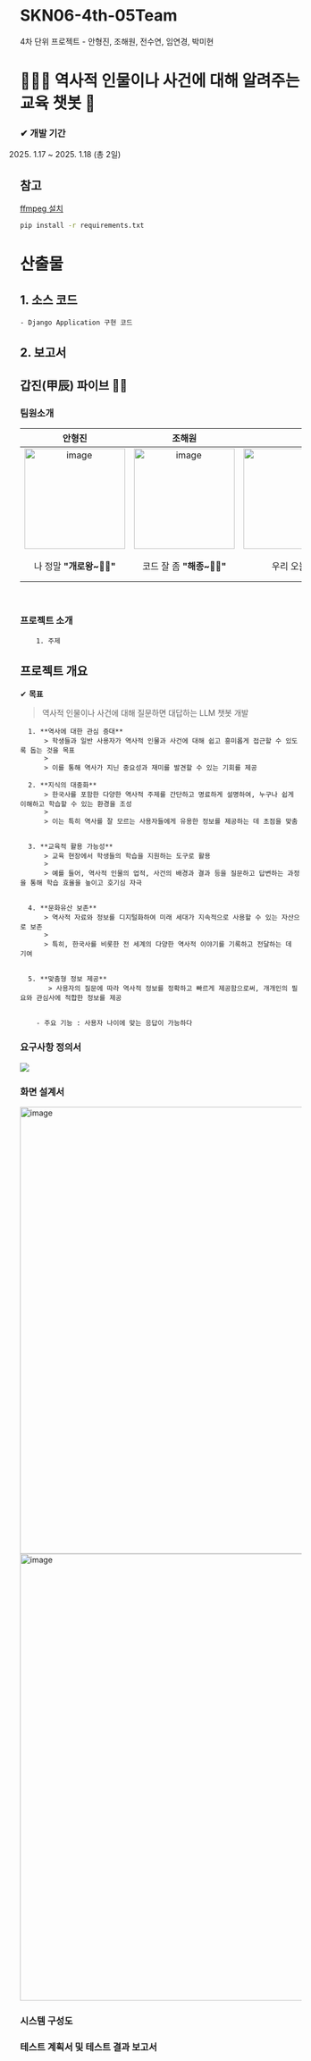 # SKN06-4th-05Team
4차 단위 프로젝트 - 안형진, 조해원, 전수연, 임연경, 박미현



# 🤴🏻👑 역사적 인물이나 사건에 대해 알려주는 교육 챗봇 🤖

### ✔ 개발 기간                                                  
2025. 1.17 ~ 2025. 1.18 (총 2일)

## 참고
[ffmpeg 설치](https://kminito.tistory.com/108)
```bash
pip install -r requirements.txt
```


# 산출물
## 1. 소스 코드
    - Django Application 구현 코드
## 2. 보고서


## 갑진(甲辰) 파이브 ✋🏻
### 팀원소개
<div align="center">

| 안형진 | 조해원 | 전수연 | 박미현 | 임연경 | 
|:----------:|:----------:|:----------:|:----------:|:----------:|
|<img src="https://github.com/SKNETWORKS-FAMILY-AICAMP/SKN06-3rd-5team/blob/main/%EC%82%AC%EC%A7%84/%ED%98%95%EC%A7%84.png" alt="image" width="180" height="180"/> |<img src="https://github.com/SKNETWORKS-FAMILY-AICAMP/SKN06-3rd-5team/blob/main/%EC%82%AC%EC%A7%84/%ED%95%B4%EC%9B%90.png" alt="image" width="180" height="180"/>|<img src="https://github.com/SKNETWORKS-FAMILY-AICAMP/SKN06-3rd-5team/blob/main/%EC%82%AC%EC%A7%84/%EC%88%98%EC%97%B0.jpg" alt="image" width="260" height="180"/>|<img src="https://github.com/SKNETWORKS-FAMILY-AICAMP/SKN06-3rd-5team/blob/main/%EC%82%AC%EC%A7%84/%EB%AF%B8%ED%98%84.png" alt="image" width="160" height="180"/>|<img src="https://github.com/SKNETWORKS-FAMILY-AICAMP/SKN06-3rd-5team/blob/main/%EC%82%AC%EC%A7%84/%EC%97%B0%EA%B2%BD.png" alt="image" width="170" height="180"/>|
| 나 정말 **"개로왕~🤴🏻"** | 코드 잘 좀 **"해종~🤴🏻"** | 우리 오늘 밤  **"세종.🤴🏻"** | 우리 모델 좋은거 **"인종~?🤴🏻"** |**"우왕~🤴🏻"** 된당~ 흐히히|

</br>

</div>

###   프로젝트 소개
        1. 주제
## 프로젝트 개요
✔ **목표**
   > 역사적 인물이나 사건에 대해 질문하면 대답하는 LLM 챗봇 개발
   >
      1. **역사에 대한 관심 증대**
          > 학생들과 일반 사용자가 역사적 인물과 사건에 대해 쉽고 흥미롭게 접근할 수 있도록 돕는 것을 목표
          >
          > 이를 통해 역사가 지닌 중요성과 재미를 발견할 수 있는 기회를 제공
          
      2. **지식의 대중화**
          > 한국사를 포함한 다양한 역사적 주제를 간단하고 명료하게 설명하여, 누구나 쉽게 이해하고 학습할 수 있는 환경을 조성
          >
          > 이는 특히 역사를 잘 모르는 사용자들에게 유용한 정보를 제공하는 데 초점을 맞춤
          
      
      3. **교육적 활용 가능성**
          > 교육 현장에서 학생들의 학습을 지원하는 도구로 활용
          >
          > 예를 들어, 역사적 인물의 업적, 사건의 배경과 결과 등을 질문하고 답변하는 과정을 통해 학습 효율을 높이고 호기심 자극
       
        
      4. **문화유산 보존**
          > 역사적 자료와 정보를 디지털화하여 미래 세대가 지속적으로 사용할 수 있는 자산으로 보존
          > 
          > 특히, 한국사를 비롯한 전 세계의 다양한 역사적 이야기를 기록하고 전달하는 데 기여
         
          
      5. **맞춤형 정보 제공**
           > 사용자의 질문에 따라 역사적 정보를 정확하고 빠르게 제공함으로써, 개개인의 필요와 관심사에 적합한 정보를 제공
           
    
        - 주요 기능 : 사용자 나이에 맞는 응답이 가능하다

###  요구사항 정의서
<img src="https://github.com/SKNETWORKS-FAMILY-AICAMP/SKN06-4th-05Team/blob/main/%EC%9A%94%EA%B5%AC%EC%82%AC%ED%95%AD%EC%A0%95%EC%9D%98%EC%84%9C_re01.jpg"/>
<br>

###  화면 설계서

<img src="https://github.com/SKNETWORKS-FAMILY-AICAMP/SKN06-4th-05Team/blob/main/%ED%99%94%EB%A9%B4%20%EC%84%A4%EA%B3%84%EC%84%9C/%EB%8B%A4%EC%9D%B4%EC%96%B4%EA%B7%B8%EB%9E%A8%20(1).jpg" alt="image" width="700" height="800"/>
<br>
<img src="https://github.com/SKNETWORKS-FAMILY-AICAMP/SKN06-4th-05Team/blob/main/%ED%99%94%EB%A9%B4%20%EC%84%A4%EA%B3%84%EC%84%9C/%ED%99%94%EB%A9%B4%EC%84%A4%EA%B3%84%EC%84%9C_img.jpg" alt="image" width="700" height="800"/>


###  시스템 구성도


###  테스트 계획서 및 테스트 결과 보고서
